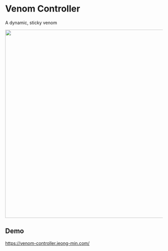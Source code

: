 # Venom Controller
A dynamic, sticky venom

<div>
<img src='https://user-images.githubusercontent.com/50590192/214539275-9e66eada-a197-47a0-8c9c-bd034301bfbd.gif' width=600 />
</div>

## Demo
https://venom-controller.jeong-min.com/
